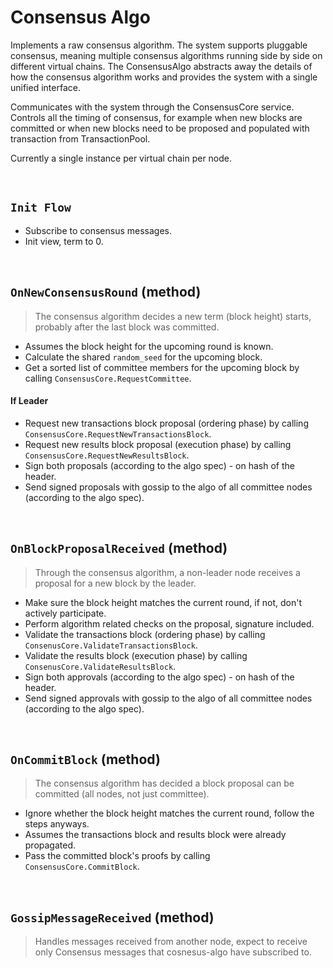 # Consensus Algo

Implements a raw consensus algorithm. The system supports pluggable consensus, meaning multiple consensus algorithms running side by side on different virtual chains. The ConsensusAlgo abstracts away the details of how the consensus algorithm works and provides the system with a single unified interface.

Communicates with the system through the ConsensusCore service. Controls all the timing of consensus, for example when new blocks are committed or when new blocks need to be proposed and populated with transaction from TransactionPool.

Currently a single instance per virtual chain per node.

&nbsp;
## `Init Flow`
* Subscribe to consensus messages.
* Init view, term to 0.

&nbsp;
## `OnNewConsensusRound` (method) <!-- tal can finish -->

> The consensus algorithm decides a new term (block height) starts, probably after the last block was committed.

* Assumes the block height for the upcoming round is known.
* Calculate the shared `random_seed` for the upcoming block.
* Get a sorted list of committee members for the upcoming block by calling `ConsensusCore.RequestCommittee`.

#### If Leader
* Request new transactions block proposal (ordering phase) by calling `ConsensusCore.RequestNewTransactionsBlock`.
* Request new results block proposal (execution phase) by calling `ConsensusCore.RequestNewResultsBlock`.
* Sign both proposals (according to the algo spec) - on hash of the header.
* Send signed proposals with gossip to the algo of all committee nodes (according to the algo spec).

&nbsp;
## `OnBlockProposalReceived` (method) <!-- tal can finish -->

> Through the consensus algorithm, a non-leader node receives a proposal for a new block by the leader.

* Make sure the block height matches the current round, if not, don't actively participate.
* Perform algorithm related checks on the proposal, signature included.
* Validate the transactions block (ordering phase) by calling `ConsenusCore.ValidateTransactionsBlock`.
* Validate the results block (execution phase) by calling `ConsenusCore.ValidateResultsBlock`.
* Sign both approvals (according to the algo spec) - on hash of the header.
* Send signed approvals with gossip to the algo of all committee nodes (according to the algo spec).

&nbsp;
## `OnCommitBlock` (method) <!-- tal can finish -->

> The consensus algorithm has decided a block proposal can be committed (all nodes, not just committee).

* Ignore whether the block height matches the current round, follow the steps anyways.
* Assumes the transactions block and results block were already propagated.
* Pass the committed block's proofs by calling `ConsensusCore.CommitBlock`.

&nbsp;
## `GossipMessageReceived` (method)

> Handles messages received from another node, expect to receive only Consensus messages that cosnesus-algo have subscribed to.
